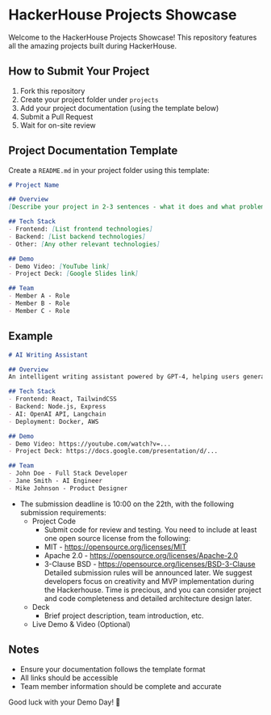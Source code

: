 # HackerHouse Projects Showcase

Welcome to the HackerHouse Projects Showcase! This repository features all the amazing projects built during HackerHouse.

## How to Submit Your Project

1. Fork this repository
2. Create your project folder under `projects`
3. Add your project documentation (using the template below)
4. Submit a Pull Request
5. Wait for on-site review

## Project Documentation Template

Create a `README.md` in your project folder using this template:

```markdown
# Project Name

## Overview
[Describe your project in 2-3 sentences - what it does and what problem it solves]

## Tech Stack
- Frontend: [List frontend technologies]
- Backend: [List backend technologies]
- Other: [Any other relevant technologies]

## Demo
- Demo Video: [YouTube link]
- Project Deck: [Google Slides link]

## Team
- Member A - Role
- Member B - Role
- Member C - Role
```

## Example

```markdown
# AI Writing Assistant

## Overview
An intelligent writing assistant powered by GPT-4, helping users generate high-quality content quickly. Supports multiple writing styles and adapts content based on user feedback.

## Tech Stack
- Frontend: React, TailwindCSS
- Backend: Node.js, Express
- AI: OpenAI API, Langchain
- Deployment: Docker, AWS

## Demo
- Demo Video: https://youtube.com/watch?v=...
- Project Deck: https://docs.google.com/presentation/d/...

## Team
- John Doe - Full Stack Developer
- Jane Smith - AI Engineer
- Mike Johnson - Product Designer
```

- The submission deadline is 10:00 on the 22th, with the following submission requirements:
    - Project Code
        - Submit code for review and testing. You need to include at least one open source license from the following:
        - MIT - https://opensource.org/licenses/MIT
        - Apache 2.0 - https://opensource.org/licenses/Apache-2.0
        - 3-Clause BSD - https://opensource.org/licenses/BSD-3-Clause
        Detailed submission rules will be announced later.
        We suggest developers focus on creativity and MVP implementation during the Hackerhouse. Time is precious, and you can consider project and code completeness and detailed architecture design later.
    - Deck
        - Brief project description, team introduction, etc.
    - Live Demo & Video (Optional)

## Notes
- Ensure your documentation follows the template format
- All links should be accessible
- Team member information should be complete and accurate

Good luck with your Demo Day! 🚀

